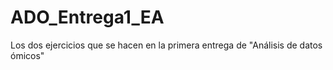 # ADO_Entrega1_EA
Los dos ejercicios que se hacen en la primera entrega de "Análisis de datos ómicos"
